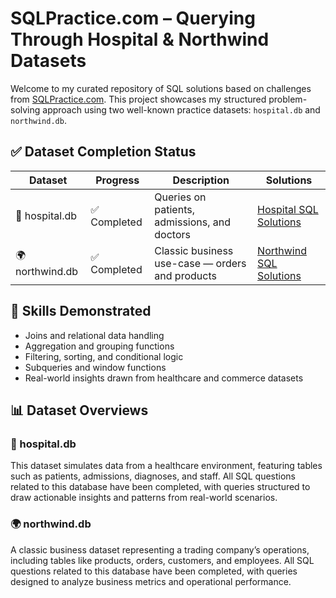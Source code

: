 # SQLPractice.com – Querying Through Hospital & Northwind Datasets

Welcome to my curated repository of SQL solutions based on challenges from [SQLPractice.com](https://www.sql-practice.com). This project showcases my structured problem-solving approach using two well-known practice datasets: `hospital.db` and `northwind.db`.

## ✅ Dataset Completion Status

| Dataset        | Progress    | Description                                   | Solutions                                   |
|---------------|------------|-----------------------------------------------|---------------------------------------------|
| 🏥 hospital.db | ✅ Completed | Queries on patients, admissions, and doctors   | [Hospital SQL Solutions](https://github.com/wajiha-khanam/sql-practice-hospital-northwind/blob/main/hospital_db.sql)               |
| 🌍 northwind.db| ✅ Completed | Classic business use-case — orders and products| [Northwind SQL Solutions](https://github.com/wajiha-khanam/sql-practice-hospital-northwind/blob/main/northwind_db.sql)              |


## 🧠 Skills Demonstrated

- Joins and relational data handling  
- Aggregation and grouping functions  
- Filtering, sorting, and conditional logic  
- Subqueries and window functions  
- Real-world insights drawn from healthcare and commerce datasets  

## 📊 Dataset Overviews

### 🏥 hospital.db  
This dataset simulates data from a healthcare environment, featuring tables such as patients, admissions, diagnoses, and staff. All SQL questions related to this database have been completed, with queries structured to draw actionable insights and patterns from real-world scenarios.

### 🌍 northwind.db  
A classic business dataset representing a trading company’s operations, including tables like products, orders, customers, and employees. All SQL questions related to this database have been completed, with queries designed to analyze business metrics and operational performance.



